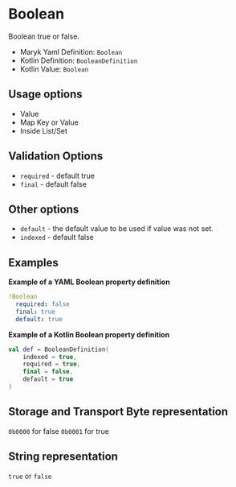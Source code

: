 # Boolean
Boolean true or false.

- Maryk Yaml Definition: `Boolean`
- Kotlin Definition: `BooleanDefinition`
- Kotlin Value: `Boolean`

## Usage options
- Value
- Map Key or Value
- Inside List/Set

## Validation Options
- `required` - default true
- `final` - default false

## Other options
- `default` - the default value to be used if value was not set.
- `indexed` - default false

## Examples

**Example of a YAML Boolean property definition**
```yaml
!Boolean
  required: false
  final: true
  default: true
```

**Example of a Kotlin Boolean property definition**
```kotlin
val def = BooleanDefinition(
    indexed = true,
    required = true,
    final = false,
    default = true
)
```

## Storage and Transport Byte representation
`0b0000` for false `0b0001` for true

## String representation
`true` or `false`
